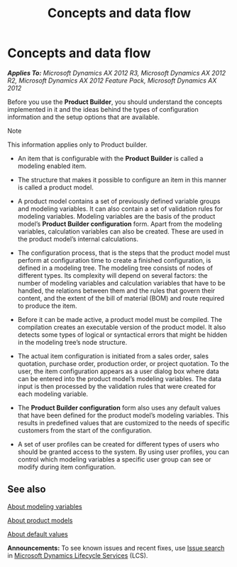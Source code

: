 ﻿---
title: Concepts and data flow
TOCTitle: Concepts and data flow
ms:assetid: f5de7da1-9d91-4b8c-af69-ac7c57dfc359
ms:mtpsurl: https://technet.microsoft.com/en-us/library/Aa551650(v=AX.60)
ms:contentKeyID: 36931887
ms.date: 04/18/2014
mtps_version: v=AX.60
---

# Concepts and data flow 


_**Applies To:** Microsoft Dynamics AX 2012 R3, Microsoft Dynamics AX 2012 R2, Microsoft Dynamics AX 2012 Feature Pack, Microsoft Dynamics AX 2012_

Before you use the **Product Builder**, you should understand the concepts implemented in it and the ideas behind the types of configuration information and the setup options that are available.


> [!NOTE]
> <P>This information applies only to Product builder.</P>



  - An item that is configurable with the **Product Builder** is called a modeling enabled item.

  - The structure that makes it possible to configure an item in this manner is called a product model.

  - A product model contains a set of previously defined variable groups and modeling variables. It can also contain a set of validation rules for modeling variables. Modeling variables are the basis of the product model’s **Product Builder configuration** form. Apart from the modeling variables, calculation variables can also be created. These are used in the product model’s internal calculations.

  - The configuration process, that is the steps that the product model must perform at configuration time to create a finished configuration, is defined in a modeling tree. The modeling tree consists of nodes of different types. Its complexity will depend on several factors: the number of modeling variables and calculation variables that have to be handled, the relations between them and the rules that govern their content, and the extent of the bill of material (BOM) and route required to produce the item.

  - Before it can be made active, a product model must be compiled. The compilation creates an executable version of the product model. It also detects some types of logical or syntactical errors that might be hidden in the modeling tree’s node structure.

  - The actual item configuration is initiated from a sales order, sales quotation, purchase order, production order, or project quotation. To the user, the item configuration appears as a user dialog box where data can be entered into the product model’s modeling variables. The data input is then processed by the validation rules that were created for each modeling variable.

  - The **Product Builder configuration** form also uses any default values that have been defined for the product model’s modeling variables. This results in predefined values that are customized to the needs of specific customers from the start of the configuration.

  - A set of user profiles can be created for different types of users who should be granted access to the system. By using user profiles, you can control which modeling variables a specific user group can see or modify during item configuration.

## See also

[About modeling variables](about-modeling-variables.md)

[About product models](about-product-models.md)

[About default values](about-default-values.md)

  
**Announcements:** To see known issues and recent fixes, use [Issue search](http://go.microsoft.com/fwlink/?linkid=389258) in [Microsoft Dynamics Lifecycle Services](http://go.microsoft.com/fwlink/?linkid=306505) (LCS).

